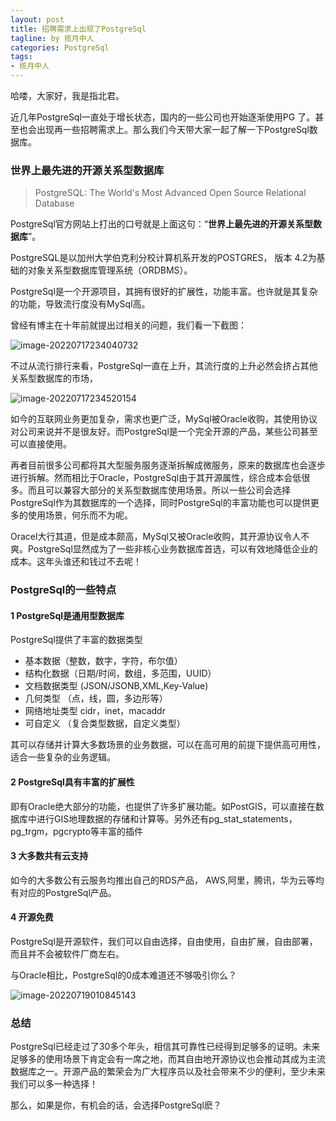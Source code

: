 ```yaml
---
layout: post
title: 招聘需求上出现了PostgreSql
tagline: by 揽月中人
categories: PostgreSql
tags:
- 揽月中人
---
```


哈喽，大家好，我是指北君。

近几年PostgreSql一直处于增长状态，国内的一些公司也开始逐渐使用PG 了。甚至也会出现再一些招聘需求上。那么我们今天带大家一起了解一下PostgreSql数据库。

<!--more-->

### 世界上最先进的开源关系型数据库

> PostgreSQL: The World's Most Advanced Open Source Relational Database

PostgreSql官方网站上打出的口号就是上面这句：“**世界上最先进的开源关系型数据库**”。

PostgreSQL是以加州大学伯克利分校计算机系开发的POSTGRES， 版本 4.2为基础的对象关系型数据库管理系统（ORDBMS）。

PostgreSql是一个开源项目，其拥有很好的扩展性，功能丰富。也许就是其复杂的功能，导致流行度没有MySql高。 



曾经有博主在十年前就提出过相关的问题，我们看一下截图：

![image-20220717234040732](https://www.javanorth.cn/assets/images/2022/lyj/PostgreSql1-01.png)



不过从流行排行来看，PostgreSql一直在上升，其流行度的上升必然会挤占其他关系型数据库的市场，

![image-20220717234520154](https://www.javanorth.cn/assets/images/2022/lyj/PostgreSql1-02.png)



如今的互联网业务更加复杂，需求也更广泛，MySql被Oracle收购，其使用协议对公司来说并不是很友好。而PostgreSql是一个完全开源的产品，某些公司甚至可以直接使用。

再者目前很多公司都将其大型服务服务逐渐拆解成微服务，原来的数据库也会逐步进行拆解。然而相比于Oracle，PostgreSql由于其开源属性，综合成本会低很多。而且可以兼容大部分的关系型数据库使用场景。所以一些公司会选择PostgreSql作为其数据库的一个选择，同时PostgreSql的丰富功能也可以提供更多的使用场景，何乐而不为呢。

Oracel大行其道，但是成本颇高，MySql又被Oracle收购，其开源协议令人不爽。PostgreSql显然成为了一些非核心业务数据库首选，可以有效地降低企业的成本。这年头谁还和钱过不去呢！



### PostgreSql的一些特点

#### 1 PostgreSql是通用型数据库

PostgreSql提供了丰富的数据类型

- 基本数据（整数，数字，字符，布尔值）
- 结构化数据（日期/时间，数组，多范围，UUID）  
- 文档数据类型  (JSON/JSONB,XML,Key-Value)
- 几何类型 （点，线，圆，多边形等）
- 网络地址类型 cidr，inet，macaddr
- 可自定义  （复合类型数据，自定义类型）

其可以存储并计算大多数场景的业务数据，可以在高可用的前提下提供高可用性，适合一些复杂的业务逻辑。

#### 2 PostgreSql具有丰富的扩展性

即有Oracle绝大部分的功能，也提供了许多扩展功能。如PostGIS，可以直接在数据库中进行GIS地理数据的存储和计算等。另外还有pg_stat_statements，pg_trgm，pgcrypto等丰富的插件

#### 3 大多数共有云支持

如今的大多数公有云服务均推出自己的RDS产品， AWS,阿里，腾讯，华为云等均有对应的PostgreSql产品。

#### 4 开源免费

PostgreSql是开源软件，我们可以自由选择，自由使用，自由扩展，自由部署，而且并不会被软件厂商左右。 

与Oracle相比，PostgreSql的0成本难道还不够吸引你么？

![image-20220719010845143](https://www.javanorth.cn/assets/images/2022/lyj/PostgreSql1-03.png)

### 总结

PostgreSql已经走过了30多个年头，相信其可靠性已经得到足够多的证明。未来足够多的使用场景下肯定会有一席之地，而其自由地开源协议也会推动其成为主流数据库之一。开源产品的繁荣会为广大程序员以及社会带来不少的便利，至少未来我们可以多一种选择！

那么，如果是你，有机会的话，会选择PostgreSql麽？